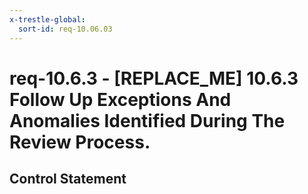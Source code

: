 ```yaml
---
x-trestle-global:
  sort-id: req-10.06.03
---
```


# req-10.6.3 - \[REPLACE_ME\] 10.6.3 Follow Up Exceptions And Anomalies Identified During The Review Process.

## Control Statement
